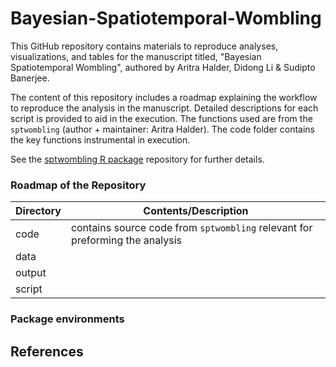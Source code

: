 Bayesian-Spatiotemporal-Wombling
================

This GitHub repository contains materials to reproduce analyses, visualizations, and
tables for the manuscript titled, "Bayesian Spatiotemporal Wombling", authored by Aritra Halder, Didong Li & Sudipto Banerjee. 

The content of this repository includes a roadmap explaining the workflow to reproduce the analysis in the manuscript. Detailed descriptions for each script is provided to aid in the execution. 
The functions used are from the `sptwombling` (author + maintainer: Aritra Halder). The code folder contains the key functions instrumental in execution. 

See the [sptwombling R package](https://github.com/arh926/sptwombling) repository for further details.

### Roadmap of the Repository
| Directory | Contents/Description |
| --- | --- |
| code | contains source code from `sptwombling` relevant for preforming the analysis |
| data | |
| output | |
| script | |


### Package environments

## References
